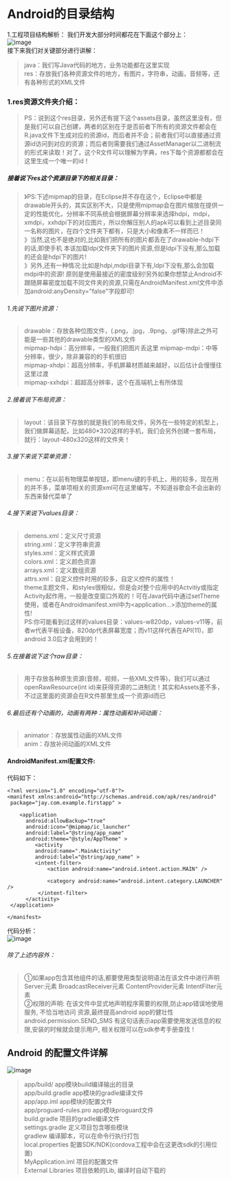 # Android的目录结构
1.工程项目结构解析：
我们开发大部分时间都花在下面这个部分上：    
![image](https://github.com/saberforgit/Resource/blob/master/drawable/31508278.jpg?raw=true)       
接下来我们对关键部分进行讲解：  
>java：我们写Java代码的地方，业务功能都在这里实现    
>res：存放我们各种资源文件的地方，有图片，字符串，动画，音频等，还有各种形式的XML文件 

### 1.res资源文件夹介绍：
>PS：说到这个res目录，另外还有提下这个assets目录，虽然这里没有，但是我们可以自己创建，两者的区别在于是否前者下所有的资源文件都会在R.java文件下生成对应的资源id，而后者并不会；前者我们可以直接通过资源id访问到对应的资源；而后者则需要我们通过AssetManager以二进制流的形式来读取！对了，这个R文件可以理解为字典，res下每个资源都都会在这里生成一个唯一的id！    

##### 接着说下res这个资源目录下的相关目录：  
>》PS:下述mipmap的目录，在Eclipse并不存在这个，Eclipse中都是drawable开头的，其实区别不大，只是使用mipmap会在图片缩放在提供一定的性能优化，分辨率不同系统会根据屏幕分辨率来选择hdpi，mdpi，xmdpi，xxhdpi下的对应图片，所以你解压别人的apk可以看到上述目录同一名称的图片，在四个文件夹下都有，只是大小和像素不一样而已！    
》当然,这也不是绝对的,比如我们把所有的图片都丢在了drawable-hdpi下的话,即使手机 本该加载ldpi文件夹下的图片资源,但是ldpi下没有,那么加载的还会是hdpi下的图片!     
》另外,还有一种情况:比如是hdpi,mdpi目录下有,ldpi下没有,那么会加载mdpi中的资源! 原则是使用最接近的密度级别!另外如果你想禁止Android不跟随屏幕密度加载不同文件夹的资源,只需在AndroidManifest.xml文件中添加android:anyDensity="false"字段即可!    
###### 1.先说下图片资源：    
>drawable：存放各种位图文件，(.png，.jpg，.9png，.gif等)除此之外可能是一些其他的drawable类型的XML文件   
mipmap-hdpi：高分辨率，一般我们把图片丢这里 
mipmap-mdpi：中等分辨率，很少，除非兼容的的手机很旧     
mipmap-xhdpi：超高分辨率，手机屏幕材质越来越好，以后估计会慢慢往这里过渡    
mipmap-xxhdpi：超超高分辨率，这个在高端机上有所体现     

###### 2.接着说下布局资源：
>layout：该目录下存放的就是我们的布局文件，另外在一些特定的机型上，我们做屏幕适配，比如480*320这样的手机，我们会另外创建一套布局，就行：layout-480x320这样的文件夹！      

###### 3.接下来说下菜单资源：   
>menu：在以前有物理菜单按钮，即menu键的手机上，用的较多，现在用的并不多，菜单项相关的资源xml可在这里编写，不知道谷歌会不会出新的东西来替代菜单了    

###### 4.接下来说下values目录：     
>demens.xml：定义尺寸资源    
string.xml：定义字符串资源  
styles.xml：定义样式资源    
colors.xml：定义颜色资源    
arrays.xml：定义数组资源    
attrs.xml：自定义控件时用的较多，自定义控件的属性！     
theme主题文件，和styles很相似，但是会对整个应用中的Actvitiy或指定Activity起作用，一般是改变窗口外观的！可在Java代码中通过setTheme使用，或者在Androidmanifest.xml中为<application...>添加theme的属性!     
PS:你可能看到过这样的values目录：values-w820dp，values-v11等，前者w代表平板设备，820dp代表屏幕宽度；而v11这样代表在API(11)，即android 3.0后才会用到的！

###### 5.在接着说下这个raw目录：        

>用于存放各种原生资源(音频，视频，一些XML文件等)，我们可以通过openRawResource(int id)来获得资源的二进制流！其实和Assets差不多，不过这里面的资源会在R文件那里生成一个资源id而已    

###### 6.最后还有个动画的，动画有两种：属性动画和补间动画：     

>animator：存放属性动画的XML文件    
>anim：存放补间动画的XML文件    

#### AndroidManifest.xml配置文件:
代码如下：      

    <?xml version="1.0" encoding="utf-8"?>
    <manifest xmlns:android="http://schemas.android.com/apk/res/android"
     package="jay.com.example.firstapp" >

        <application
          android:allowBackup="true"
          android:icon="@mipmap/ic_launcher"
          android:label="@string/app_name"
          android:theme="@style/AppTheme" >
             <activity
             android:name=".MainActivity"
             android:label="@string/app_name" >
             <intent-filter>
                 <action android:name="android.intent.action.MAIN" />

                 <category android:name="android.intent.category.LAUNCHER" />
              </intent-filter>
          </activity>
     </application>

    </manifest>
    
    
代码分析：      
![image](https://github.com/saberforgit/Resource/blob/master/drawable/13063914.jpg?raw=true)        

###### 除了上述内容外：     

>①如果app包含其他组件的话,都要使用类型说明语法在该文件中进行声明 Server:元素 BroadcastReceiver元素 ContentProvider元素 IntentFilter<intent-filter>元素     
②权限的声明: 在该文件中显式地声明程序需要的权限,防止app错误地使用服务, 不恰当地访问 资源,最终提高android app的健壮性 android.permission.SEND_SMS 有这句话表示app需要使用发送信息的权限,安装的时候就会提示用户, 相关权限可以在sdk参考手册查找！


## Android 的配置文件详解   
![image](https://github.com/saberforgit/Resource/blob/master/drawable/20150708104746_354.png?raw=true)      

>app/build/ app模块build编译输出的目录  
app/build.gradle app模块的gradle编译文件    
app/app.iml app模块的配置文件   
app/proguard-rules.pro app模块proguard文件  
build.gradle 项目的gradle编译文件   
settings.gradle 定义项目包含哪些模块    
gradlew 编译脚本，可以在命令行执行打包  
local.properties 配置SDK/NDK(cordova工程中会在这更改sdk的引用位置)    
MyApplication.iml 项目的配置文件    
External Libraries 项目依赖的Lib, 编译时自动下载的  
